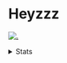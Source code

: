 # Heyzzz  

[![.](https://skillicons.dev/icons?i=js,ts,nextjs,nestjs,mongodb)](https://skillicons.dev)  

<details>
<summary>Stats</summary
<!--START_SECTION:waka-->

```txt
TypeScript   15 hrs 12 mins  ██████████████████████░░░   87.53 %
JSON         1 hr 33 mins    ██▒░░░░░░░░░░░░░░░░░░░░░░   08.93 %
Rust         19 mins         ▒░░░░░░░░░░░░░░░░░░░░░░░░   01.91 %
CSS          7 mins          ▒░░░░░░░░░░░░░░░░░░░░░░░░   00.68 %
YAML         2 mins          ░░░░░░░░░░░░░░░░░░░░░░░░░   00.26 %
```

<!--END_SECTION:waka-->
</details>
